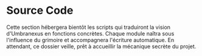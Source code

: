 # Source Code

Cette section hébergera bientôt les scripts qui traduiront la vision d'Umbranexus en fonctions concrètes.
Chaque module naîtra sous l'influence du grimoire et accompagnera l'écriture automatique.
En attendant, ce dossier veille, prêt à accueillir la mécanique secrète du projet.
